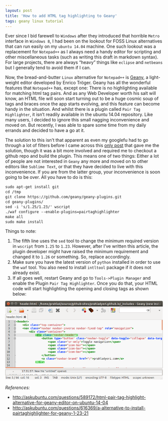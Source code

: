 ```yaml
---
layout: post
title: 'How to add HTML tag highlighting to Geany'
tags: geany linux tutorial
---
```


Ever since I bid farewell to `Windows` after they introduced that horrible `Metro` interface in `Windows 8`, I had been on the lookout for FOSS Linux alternatives that can run easily on my `ubuntu 14.04` machine. One such lookout was a replacement for `Notepad++` as I always need a handy editor for scripting and other miscellaneous tasks (such as writing this draft in markdown syntax). For large projects, there are always “heavy” things like `eclipse` and `netbeans` but I generally tend to avoid them if I can.<!--more-->

Now, the bread-and-butter `Linux` alternative for `Notepad++` is [Geany](http://www.geany.org/), a light-weight editor developed by Enrico Tröger. Geany has all the wonderful features that `Notepad++` has, except one: There is no highlighting available for matching html tag pairs. And as any Web Developer worth his salt will know, an HTML file will soon start turning out to be a huge cosmic soup of tags and braces once the app starts evolving, and this feature can become handy in the situation. And whilst there is a plugin called `Pair Tag Highlighter`, it isn’t readily available in the ubuntu 14.04 repository. Like many users, I decided to ignore this small nagging inconvenience and moved on. But recently, I was able to spare some time from my daily errands and decided to have a go at it.

The solution to this isn’t that apparent as even my googlefu had to go through a lot of filters before I came across this [only post](http://askubuntu.com/questions/589172/html-pair-tag-highlight-alternative-for-geany-editor-on-ubuntu-14-04) that gave me the solution, though it was a bit more involved and required me to checkout a github repo and build the plugin. This means one of two things: Either a lot of people are not interested in `Geany` any more and moved on to other editors like `Sublime Text`, or that they have decided to live with this inconvenience. If you are from the latter group, your inconvenience is soon going to be over. All you have to do is this:

	sudo apt-get install git
	cd /tmp
	git clone https://github.com/geany/geany-plugins.git
	cd geany-plugins/
	sed -i 's/1.25/1.23/' wscript
	./waf configure --enable-plugins=pairtaghighlighter
	make all
	sudo make install

Things to note:

1.  The fifth line uses the `sed` tool to change the minimum required version in `wscript` from `1.25` to `1.23`. However, after I’ve written this article, the plugin developer might have raised the minimum requirement and changed it to `1.26` or something. So, replace accordingly.
2.  Make sure you have the latest version of `python` installed in order to use the `waf` tool. You also need to install `intltool` package if it does not already exist.
3.  If all goes well, restart Geany and go to `Tools->Plugin Manager` and enable the Plugin `Pair Tag Highlighter`. Once you do that, your HTML code will start highlighting the opening and closing tags as shown below:

![Geany with HTML pair tag highlighting](/uploads/old/geany-tag-highlight.png)

*References:*

- <http://askubuntu.com/questions/589172/html-pair-tag-highlight-alternative-for-geany-editor-on-ubuntu-14-04>
- <http://askubuntu.com/questions/616369/a-alternative-to-install-pairtaghighlighter-for-geany-1-23-21>

